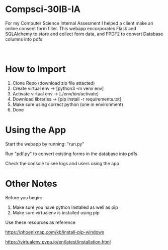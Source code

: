 # Compsci-30IB-IA

For my Computer Science Internal Assesment I helped a client make an online consent form filler.
This webapp encorporates Flask and SQLAlchemy to store and collect form data,
and FPDF2 to convert Database columns into pdfs

<br>

# How to Import

1. Clone Repo (download zip file attacted)
2. Create virtual env -> [python3 -m venv env]
3. Activate virtual env -> [./env/bin/activate]
4. Download libraries -> [pip install -r requirements.txt]
5. Make sure using correct python (one in environment)
6. Done

# Using the App

Start the webapp by running: "run.py"

Run "pdf.py" to convert existing forms in the database into pdfs

Check the console to see logs and users using the app

# Other Notes

Before you begin:
1. Make sure you have python installed as well as pip
2. Make sure virtualenv is installed using pip

Use these resources as reference

https://phoenixnap.com/kb/install-pip-windows

https://virtualenv.pypa.io/en/latest/installation.html

